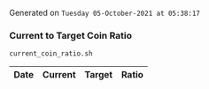 Generated on `Tuesday 05-October-2021 at 05:38:17`

### Current to Target Coin Ratio
`current_coin_ratio.sh`

Date|Current|Target|Ratio
---|---|---|---
